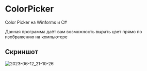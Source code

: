 # ColorPicker
Color Picker на Winforms и C#<br>

Данная программа даёт вам возможность вырать цвет прямо по изображению на компьютере
## Скриншот

![2023-06-12_21-10-26](https://github.com/AntonRls/ColorPicker/assets/74132592/33705730-0b8e-4483-adda-e00e5a8d2215)
